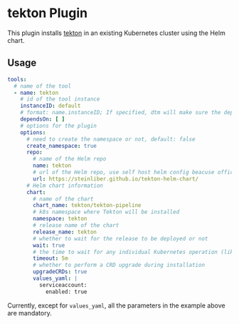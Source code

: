 # tekton Plugin
This plugin installs [tekton]("https://tekton.dev/") in an existing Kubernetes cluster using the Helm chart.

## Usage

```yaml
tools:
  # name of the tool
  - name: tekton
    # id of the tool instance
    instanceID: default
    # format: name.instanceID; If specified, dtm will make sure the dependency is applied first before handling this tool.
    dependsOn: [ ]
    # options for the plugin
    options:
      # need to create the namespace or not, default: false
      create_namespace: true
      repo:
        # name of the Helm repo
        name: tekton
        # url of the Helm repo, use self host helm config beacuse official helm does'nt support namespace config
        url: https://steinliber.github.io/tekton-helm-chart/
      # Helm chart information
      chart:
        # name of the chart
        chart_name: tekton/tekton-pipeline
        # k8s namespace where Tekton will be installed
        namespace: tekton
        # release name of the chart
        release_name: tekton
        # whether to wait for the release to be deployed or not
        wait: true
        # the time to wait for any individual Kubernetes operation (like Jobs for hooks). This defaults to 5m0s
        timeout: 5m
        # whether to perform a CRD upgrade during installation
        upgradeCRDs: true
        values_yaml: |
          serviceaccount:
            enabled: true
```

Currently, except for `values_yaml`, all the parameters in the example above are mandatory.
